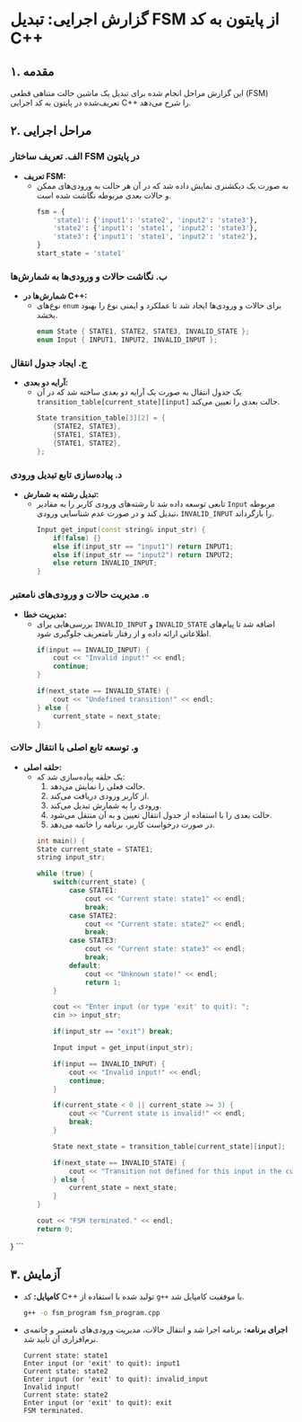 # گزارش اجرایی: تبدیل FSM از پایتون به کد C++

## **۱. مقدمه**

این گزارش مراحل انجام شده برای تبدیل یک ماشین حالت متناهی قطعی (FSM) تعریف‌شده در پایتون به کد اجرایی C++ را شرح می‌دهد.

## **۲. مراحل اجرایی**

### **الف. تعریف ساختار FSM در پایتون**
- **تعریف FSM:**
  - به صورت یک دیکشنری نمایش داده شد که در آن هر حالت به ورودی‌های ممکن و حالات بعدی مربوطه نگاشت شده است.
    ```python
    fsm = {
        'state1': {'input1': 'state2', 'input2': 'state3'},
        'state2': {'input1': 'state1', 'input2': 'state3'},
        'state3': {'input1': 'state1', 'input2': 'state2'},
    }
    start_state = 'state1'
    ```

### **ب. نگاشت حالات و ورودی‌ها به شمارش‌ها**
- **شمارش‌ها در C++:**
  - نوع‌های `enum` برای حالات و ورودی‌ها ایجاد شد تا عملکرد و ایمنی نوع را بهبود بخشد.
    ```cpp
    enum State { STATE1, STATE2, STATE3, INVALID_STATE };
    enum Input { INPUT1, INPUT2, INVALID_INPUT };
    ```

### **ج. ایجاد جدول انتقال**
- **آرایه دو بعدی:**
  - یک جدول انتقال به صورت یک آرایه دو بعدی ساخته شد که در آن `transition_table[current_state][input]` حالت بعدی را تعیین می‌کند.
    ```cpp
    State transition_table[3][2] = {
        {STATE2, STATE3},
        {STATE1, STATE3},
        {STATE1, STATE2},
    };
    ```

### **د. پیاده‌سازی تابع تبدیل ورودی**
- **تبدیل رشته به شمارش:**
  - تابعی توسعه داده شد تا رشته‌های ورودی کاربر را به مقادیر `Input` مربوطه تبدیل کند و در صورت عدم شناسایی ورودی، `INVALID_INPUT` را بازگرداند.
    ```cpp
    Input get_input(const string& input_str) {
        if(false) {}
        else if(input_str == "input1") return INPUT1;
        else if(input_str == "input2") return INPUT2;
        else return INVALID_INPUT;
    }
    ```

### **ه. مدیریت حالات و ورودی‌های نامعتبر**
- **مدیریت خطا:**
  - بررسی‌هایی برای `INVALID_INPUT` و `INVALID_STATE` اضافه شد تا پیام‌های اطلاعاتی ارائه داده و از رفتار نامتعریف جلوگیری شود.
    ```cpp
    if(input == INVALID_INPUT) {
        cout << "Invalid input!" << endl;
        continue;
    }

    if(next_state == INVALID_STATE) {
        cout << "Undefined transition!" << endl;
    } else {
        current_state = next_state;
    }
    ```

### **و. توسعه تابع اصلی با انتقال حالات**
- **حلقه اصلی:**
  - یک حلقه پیاده‌سازی شد که:
    1. حالت فعلی را نمایش می‌دهد.
    2. از کاربر ورودی دریافت می‌کند.
    3. ورودی را به شمارش تبدیل می‌کند.
    4. حالت بعدی را با استفاده از جدول انتقال تعیین و به آن منتقل می‌شود.
    5. در صورت درخواست کاربر، برنامه را خاتمه می‌دهد.
    ```cpp
    int main() {
    State current_state = STATE1;
    string input_str;

    while (true) {
        switch(current_state) {
            case STATE1:
                cout << "Current state: state1" << endl;
                break;
            case STATE2:
                cout << "Current state: state2" << endl;
                break;
            case STATE3:
                cout << "Current state: state3" << endl;
                break;
            default:
                cout << "Unknown state!" << endl;
                return 1;
        }

        cout << "Enter input (or type 'exit' to quit): "; 
        cin >> input_str;

        if(input_str == "exit") break;

        Input input = get_input(input_str);

        if(input == INVALID_INPUT) {
            cout << "Invalid input!" << endl;
            continue;
        }

        if(current_state < 0 || current_state >= 3) {
            cout << "Current state is invalid!" << endl;
            break;
        }

        State next_state = transition_table[current_state][input];

        if(next_state == INVALID_STATE) {
            cout << "Transition not defined for this input in the current state!" << endl;
        } else {
            current_state = next_state;
        }
    }

    cout << "FSM terminated." << endl;
    return 0;
}
    ```

## **۳. آزمایش**

- **کامپایل:** کد C++ تولید شده با استفاده از `g++` با موفقیت کامپایل شد.
  ```bash
  g++ -o fsm_program fsm_program.cpp
  ```
- **اجرای برنامه:** برنامه اجرا شد و انتقال حالات، مدیریت ورودی‌های نامعتبر و خاتمه‌ی نرم‌افزاری آن تأیید شد.
  ```
  Current state: state1
  Enter input (or 'exit' to quit): input1
  Current state: state2
  Enter input (or 'exit' to quit): invalid_input
  Invalid input!
  Current state: state2
  Enter input (or 'exit' to quit): exit
  FSM terminated.
  ```